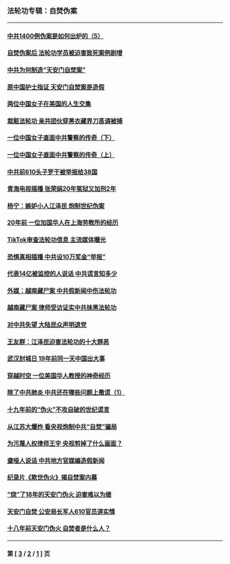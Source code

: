 ### 法轮功专辑：自焚伪案
---
#### [中共1400例伪案是如何出炉的（5）](../../pages/nf5562/n13226831.md?06180430) 
#### [自焚伪案后 法轮功学员被迫害致死案例剧增](../../pages/nf5562/n13190600.md?06180430) 
#### [中共为何制造“天安门自焚案”](../../pages/nf5562/n13183270.md?06180430) 
#### [原中国护士指证 天安门自焚案是造假](../../pages/nf5562/n13172289.md?06180430) 
#### [两位中国女子在美国的人生交集](../../pages/nf5562/n13156138.md?06180430) 
#### [栽赃法轮功 亲共团伙穿黑衣藏界刀高调被捕](../../pages/nf5562/n13073780.md?06180430) 
#### [一位中国女子直面中共警察的传奇（下）](../../pages/nf5562/n12989706.md?06180430) 
#### [一位中国女子直面中共警察的传奇（上）](../../pages/nf5562/n12985072.md?06180430) 
#### [中共前610头子罗干被举报给38国](../../pages/nf5562/n12975419.md?06180430) 
#### [青海电视插播 张荣娟20年冤狱又加刑2年](../../pages/nf5562/n12738166.md?06180430) 
#### [杨宁：嫉妒小人江泽民 炮制世纪伪案](../../pages/nf5562/n12724108.md?06180430) 
#### [20年前 一位加国华人在上海劳教所的经历](../../pages/nf5562/n12707932.md?06180430) 
#### [TikTok审查法轮功信息 主流媒体曝光](../../pages/nf5562/n12362336.md?06180430) 
#### [恐惧真相插播 中共设10万奖金“举报”](../../pages/nf5562/n12306396.md?06180430) 
#### [代表14亿被监控的人说话 中共谎言知多少](../../pages/nf5562/n12297484.md?06180430) 
#### [外媒：越南藏尸案 中共假新闻中伤法轮功](../../pages/nf5562/n12264411.md?06180430) 
#### [越南藏尸案 律师受访证实中共抹黑法轮功](../../pages/nf5562/n12261878.md?06180430) 
#### [对中共失望 大陆民众声明退党](../../pages/nf5562/n12187315.md?06180430) 
#### [王友群：江泽民迫害法轮功的十大罪恶](../../pages/nf5562/n12169074.md?06180430) 
#### [武汉封城日 19年前同一天中国出大事](../../pages/nf5562/n12150901.md?06180430) 
#### [穿越时空  一位美国华人教授的神奇经历](../../pages/nf5562/n12097460.md?06180430) 
#### [除了中共肺炎 中共还在哪些问题上撒谎（1）](../../pages/nf5562/n11955770.md?06180430) 
#### [十九年前的“伪火”不攻自破的世纪谎言](../../pages/nf5562/n11813238.md?06180430) 
#### [从江苏大爆炸 看央视炮制中共“自焚”骗局](../../pages/nf5562/n11140275.md?06180430) 
#### [为污蔑人权律师王宇 央视剪掉了什么画面？](../../pages/nf5562/n11130142.md?06180430) 
#### [聋哑人说话 中共地方官媒编造假新闻](../../pages/nf5562/n11006067.md?06180430) 
#### [纪录片《欺世伪火》揭自焚案内幕](../../pages/nf5562/n11002664.md?06180430) 
#### [“烧”了18年的天安门伪火 迫害难以为继](../../pages/nf5562/n10996660.md?06180430) 
#### [天安门自焚 公安局长军人610官员道实情](../../pages/nf5562/n10997098.md?06180430) 
#### [十八年前天安门伪火 自焚者是什么人？](../../pages/nf5562/n10996556.md?06180430) 

---
#### 第 [ [3](./3.md?06180430) / [2](./2.md?06180430) / [1](./1.md?06180430) ] 页
